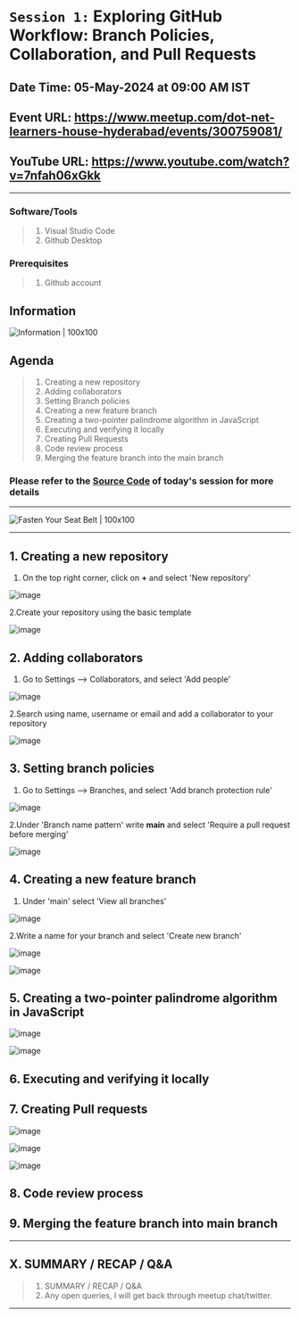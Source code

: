 # `Session 1:` Exploring GitHub Workflow: Branch Policies, Collaboration, and Pull Requests

## Date Time: 05-May-2024 at 09:00 AM IST

## Event URL: <https://www.meetup.com/dot-net-learners-house-hyderabad/events/300759081/>

## YouTube URL: <https://www.youtube.com/watch?v=7nfah06xGkk>

---

### Software/Tools

> 1. Visual Studio Code
> 1. Github Desktop

### Prerequisites

> 1. Github account

## Information

![Information | 100x100](images/Information.PNG)

## Agenda

> 1. Creating a new repository
> 1. Adding collaborators
> 1. Setting Branch policies
> 1. Creating a new feature branch
> 1. Creating a two-pointer palindrome algorithm in JavaScript
> 1. Executing and verifying it locally
> 1. Creating Pull Requests
> 1. Code review process
> 1. Merging the feature branch into the main branch

### Please refer to the [**Source Code**](https://github.com/mygclass2020/speaker-series-2024/blob/main/documentation/S1.md) of today's session for more details

---

![Fasten Your Seat Belt | 100x100](images/SeatBelt.PNG)

---

## 1. Creating a new repository

1. On the top right corner, click on **+** and select 'New repository'

![image](images/S1/1.png)

2.Create your repository using the basic template

![image](images/S1/2.png)

## 2. Adding collaborators

1. Go to Settings --> Collaborators, and select 'Add people'

![image](images/S1/3.png)

2.Search using name, username or email and add a collaborator to your repository

![image](images/S1/4.png)

## 3. Setting branch policies

1. Go to Settings --> Branches, and select 'Add branch protection rule'

![image](images/S1/5.png)

2.Under 'Branch name pattern' write **main** and select 'Require a pull request before merging'

![image](images/S1/6.png)

## 4. Creating a new feature branch

1. Under 'main' select 'View all branches'

![image](images/S1/7.png)

2.Write a name for your branch and select 'Create new branch'

![image](images/S1/8.png)

![image](images/S1/9.png)

## 5. Creating a two-pointer palindrome algorithm in JavaScript

![image](images/S1/10.png)

![image](images/S1/11.png)

## 6. Executing and verifying it locally

## 7. Creating Pull requests

![image](images/S1/12.png)

![image](images/S1/13.png)

![image](images/S1/14.png)

## 8. Code review process

## 9. Merging the feature branch into main branch

---

## X. SUMMARY / RECAP / Q&A

> 1. SUMMARY / RECAP / Q&A
> 2. Any open queries, I will get back through meetup chat/twitter.

---
